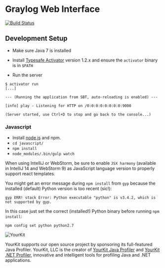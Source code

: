 # Graylog Web Interface
[![Build Status](https://travis-ci.org/Graylog2/graylog2-web-interface.png)](https://travis-ci.org/Graylog2/graylog2-web-interface)

## Development Setup

* Make sure Java 7 is installed
* Install [Typesafe Activator](https://typesafe.com/activator) version 1.2.x and ensure the `activator` binary is in `$PATH`

* Run the server

```
$ activator run
[...]

--- (Running the application from SBT, auto-reloading is enabled) ---

[info] play - Listening for HTTP on /0:0:0:0:0:0:0:0:9000

(Server started, use Ctrl+D to stop and go back to the console...)

```

### Javascript

* Install [node.js](http://nodejs.org/) and npm.
* `cd javascript/`
* `npm install`
* `node_modules/.bin/gulp watch`

When using IntelliJ or WebStorm, be sure to enable `JSX harmony` (available in IntelliJ 14 and WebStorm 9)
as JavaScript language version to properly support react templates.

You might get an error message during `npm install` from `gyp` because the installed (default) Python version is too recent (sic!):

```
gyp ERR! stack Error: Python executable "python" is v3.4.2, which is not supported by gyp.                                                                                                                 
```

In this case just set the correct (installed!) Python binary before running `npm install`:

```
npm config set python python2.7
```

![YourKit](https://s3.amazonaws.com/graylog2public/images/yourkit.png)

YourKit supports our open source project by sponsoring its full-featured Java Profiler. YourKit, LLC is the creator of [YourKit Java Profiler](http://www.yourkit.com/java/profiler/index.jsp) and [YourKit .NET Profiler](http://www.yourkit.com/.net/profiler/index.jsp), innovative and intelligent tools for profiling Java and .NET applications.
